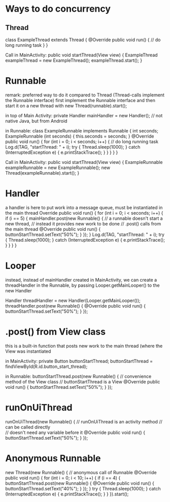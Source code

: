 # Ways to do concurrency

## Thread
class ExampleThread extends Thread {
    @Override
    public void run() {
        // do long running task
    }
}

Call in MainActivity:
public void startThread(View view) {
    ExampleThread exampleThread = new ExampleThread();
    exampleThread.start();
}

# Runnable
remark: preferred way to do it compared to Thread (Thread-calls implement the Runnable interface)
first implement the Runnable interface and then start it on a new thread with new Thread(runnable).start();

in top of Main Activity:
private Handler mainHandler = new Handler(); // not native Java, but from Android

in Runnable:
class ExampleRunnable implements Runnable {
        int seconds;
        ExampleRunnable (int seconds) {
            this.seconds = seconds;
        }
        @Override
        public void run() {
            for (int i = 0; i < seconds; i++) { // do long running task
                Log.d(TAG, "startThread: " + i);
                try {
                    Thread.sleep(1000);
                } catch (InterruptedException e) {
                    e.printStackTrace();
                }
            }
        }
    }
}
    
Call in MainActivity:
public void startThread(View view) {
    ExampleRunnable exampleRunnable = new ExampleRunnable();
    new Thread(exampleRunnable).start();
}

# Handler
a handler is here to put work into a message queue, must be instantiated in the main thread
Override
    public void run() {
        for (int i = 0; i < seconds; i++) {
            if (i == 5) {
                mainHandler.post(new Runnable() { // a runnable doesn't start a new thread,
                                                  // instead it provides new work to be done
                                                  // .post() calls from the main thread
                    @Override
                    public void run() {
                        buttonStartThread.setText("50%");
                    }
                });
              }
            Log.d(TAG, "startThread: " + i);
            try {
                Thread.sleep(1000);
            } catch (InterruptedException e) {
                e.printStackTrace();
            }
        }
    }
}

# Looper
instead, instead of mainHandler created in MainActivity, we can create a threadHandler in the Runnable, by passing Looper.getMainLooper() to the new Handler

Handler threadHandler = new Handler(Looper.getMainLooper());
                    threadHandler.post(new Runnable() {
                        @Override
                        public void run() {
                            buttonStartThread.setText("50%");
                        }
                    });
                    
 # .post() from View class
 this is a built-in function that posts new work to the main thread (where the View was instantiated
 
 in MainActivity:
 private Button buttonStartThread;
 buttonStartThread = findViewById(R.id.button_start_thread);

 in Runnable:
 buttonStartThread.post(new Runnable() { // convenience method of the View class
                                         // buttonStartThread is a View
         @Override
         public void run() {
              buttonStartThread.setText("50%");
         }
 });
 
 # runOnUiThread
 runOnUiThread(new Runnable() { // runOnUiThread is an activity method
                                // can be called directly       
                                // doesn't need any variable before it
      @Override
      public void run() {
           buttonStartThread.setText("50%");
      }
});

# Anonymous Runnable

new Thread(new Runnable() { // anonymous call of Runnable
    @Override
    public void run() {
    for (int i = 0; i < 10; i++) {
        if (i == 4) {
             buttonStartThread.post(new Runnable() {
                 @Override
                 public void run() {
                     buttonStartThread.setText("40%");
                 }
             });
        }
        try {
            Thread.sleep(1000);
        } catch (InterruptedException e) {
            e.printStackTrace();
        }
    }
}).start();
